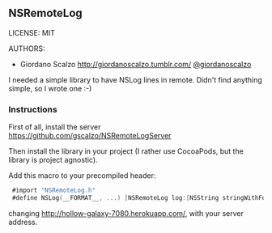 ## NSRemoteLog

LICENSE: MIT

AUTHORS:

* Giordano Scalzo <http://giordanoscalzo.tumblr.com/> [@giordanoscalzo](http://twitter.com/giordanoscalzo)

I needed a simple library to have NSLog lines in remote.
Didn't find anything simple, so I wrote one :-)

### Instructions

First of all, install the server https://github.com/gscalzo/NSRemoteLogServer

Then install the library in your project (I rather use CocoaPods, but the library is project agnostic).

Add this macro to your precompiled header:
``` objective-c
 #import "NSRemoteLog.h"
 #define NSLog(__FORMAT__, ...) [NSRemoteLog log:[NSString stringWithFormat:__FORMAT__, ##__VA_ARGS__] serverUrl:@"http://hollow-galaxy-7080.herokuapp.com/"]
```

changing http://hollow-galaxy-7080.herokuapp.com/, with your server address.